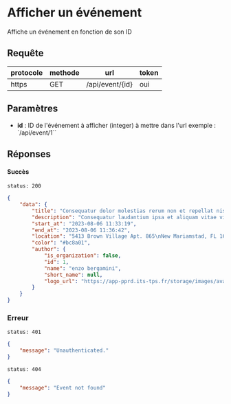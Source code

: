 # Afficher un événement

Affiche un événement en fonction de son ID

## Requête

| protocole | methode | url             | token |
| --------- | ------- | --------------- | ----- |
| https     | GET     | /api/event/{id} | oui   |

## Paramètres

-   **id** : ID de l'événement à afficher (integer) à mettre dans l'url exemple : `/api/event/1``

## Réponses

#### Succès

`status: 200`

```json
{
    "data": {
        "title": "Consequatur dolor molestias rerum non et repellat nisi.",
        "description": "Consequatur laudantium ipsa et aliquam vitae vitae tempore. Animi dolore eum ut atque quo consectetur. Dolore corporis qui at facere. Minus accusamus rerum qui vero et.",
        "start_at": "2023-08-06 11:33:19",
        "end_at": "2023-08-06 11:36:42",
        "location": "5413 Brown Village Apt. 865\nNew Mariamstad, FL 16176-6230",
        "color": "#bc8a01",
        "author": {
            "is_organization": false,
            "id": 1,
            "name": "enzo bergamini",
            "short_name": null,
            "logo_url": "https://app-pprd.its-tps.fr/storage/images/avatars/default.png"
        }
    }
}
```

### Erreur

`status: 401`

```json
{
    "message": "Unauthenticated."
}
```

`status: 404`

```json
{
    "message": "Event not found"
}
```
